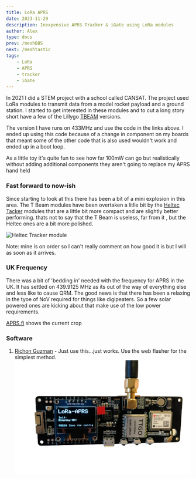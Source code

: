 ```yaml
---
title: LoRa APRS
date: 2023-11-29
description: Inexpensive APRS Tracker & iGate using LoRa modules
author: Alex
type: docs
prev: /meshBBS
next: /meshtastic
tags:
    - LoRa
    - APRS
    - tracker
    - iGate
---
```


In 2021 I did a STEM project with a school called CANSAT. The project used LoRa modules to transmit data from a model rocket payload and a ground station. I started to get interested in these modules and to cut a long story short have a few of the Lillygo [TBEAM](https://pt.aliexpress.com/item/32967228739.html?gatewayAdapt=glo2bra) versions.

The version I have runs on 433MHz and use the code in the links above. I ended up using this code because of a change in component on my boards that meant some of the other code that is also used wouldn't work and ended up in a boot loop.

As a little toy it's quite fun to see how far 100mW can go but realistically without adding additional components they aren't going to replace my APRS hand held

### Fast forward to now-ish

Since starting to look at this there has been a bit of a mini explosion in this area. The T Beam modules have been overtaken a litlle bit by the [Heltec Tacker](https://heltec.org/project/wireless-tracker/) modules that are a little bit more compact and are slightly better performing. thats not to say that the T Beam is useless, far from it , but the Heltec ones are a bit more polished.

![Heltec Tracker module](https://heltec.org/wp-content/uploads/2023/06/tracker-1.png#centre)

Note: mine is on order so I can't really comment on how good it is but I will as soon as it arrives.

### UK Frequency

There was a bit of 'bedding in' needed with the frequency for APRS in the UK. It has settled on 439.9125 MHz as its out of the way of everything else and less like to cause QRM. The good news is that there has been a relaxing in the tyoe of NoV required for things like digipeaters. So a few solar powered ones are kicking about that make use of the low power requirements. 

[APRS.fi](https://aprs.fi) shows the current crop 

### Software

1. [Richon Guzman](https://github.com/richonguzman/LoRa_APRS_Tracker) - Just use this...just works. Use the web flasher for the simplest method.
![TBeam with software](guzman.png#centre)